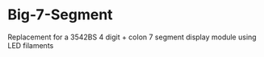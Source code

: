 # Big-7-Segment
Replacement for a 3542BS 4 digit + colon 7 segment display module using LED filaments
